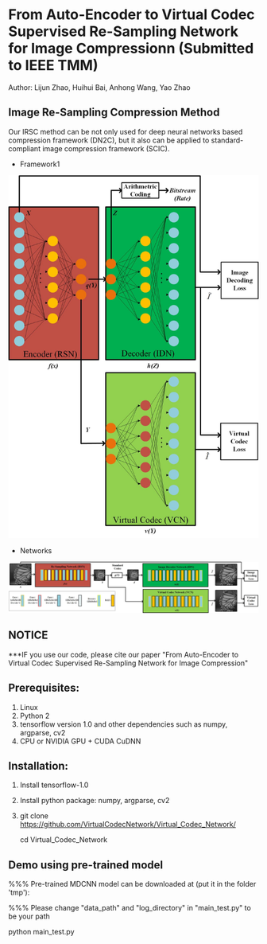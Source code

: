 # From Auto-Encoder to Virtual Codec Supervised Re-Sampling Network for Image Compressionn (Submitted to IEEE TMM)
Author: Lijun Zhao, Huihui Bai, Anhong Wang, Yao Zhao

## Image Re-Sampling Compression Method
Our IRSC method can be not only used for deep neural networks based compression framework (DN2C), but it also can be applied to standard-compliant image compression framework (SCIC).
- Framework1
<p align='center'>  
  <img src='fig/DN2C.jpg' width='1000'/>

- Networks
<p align='center'>  
  <img src='fig/SCIC.jpg' width='1000'/>



## NOTICE
***IF you use our code, please cite our paper "From Auto-Encoder to Virtual Codec Supervised Re-Sampling Network for Image Compression"

## Prerequisites:
1. Linux
2. Python 2
3. tensorflow version 1.0 and other dependencies such as numpy, argparse, cv2
3. CPU or NVIDIA GPU + CUDA CuDNN


## Installation:
1. Install tensorflow-1.0

2. Install python package: numpy, argparse, cv2

3. git clone https://github.com/VirtualCodecNetwork/Virtual_Codec_Network/    
   
   cd Virtual_Codec_Network 


## Demo using pre-trained model
   %%% Pre-trained MDCNN model can be downloaded at (put it in the folder 'tmp'):
   
   %%% Please change "data_path" and "log_directory" in "main_test.py" to be your path
   
   python main_test.py

